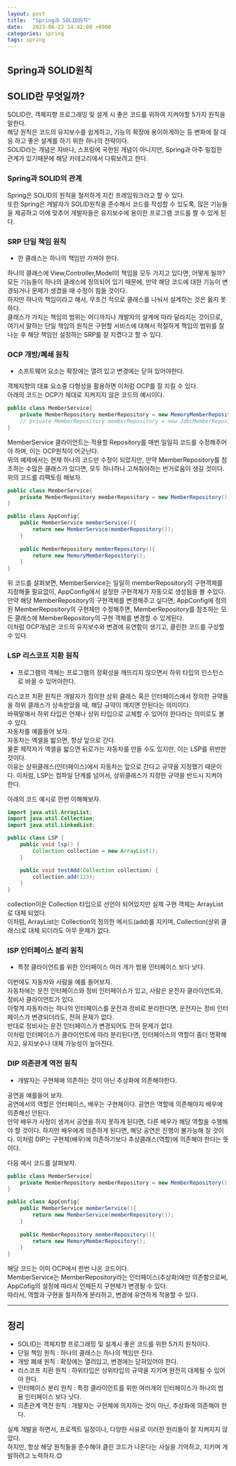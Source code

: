 ```yaml
---
layout: post
title:  "Spring과 SOLID원칙"
date:   2023-06-22 14:42:00 +0900
categories: spring
tags: spring
---
```


## Spring과 SOLID원칙

## SOLID란 무엇일까?

SOLID란, 객체지향 프로그래밍 및 설계 시 좋은 코드를 위하여 지켜야할 5가지 원칙을 말한다.<br>
해당 원칙은 코드의 유지보수를 쉽게하고, 기능의 확장에 용이하게하는 등 변화에 잘 대응 하고 좋은 설계를 하기 위한 하나의 전략이다.<br>
SOLID라는 개념은 자바나, 스프링에 국한된 개념이 아니지만, Spring과 아주 밀접한 관계가 있기때문에 해당 카테고리에서 다뤄보려고 한다.


### Spring과 SOLID의 관계

Spring은 SOLID의 원칙을 철저하게 지킨 프레임워크라고 할 수 있다.<br>
또한 Spring은 개발자가 SOLID원칙을 준수해서 코드를 작성할 수 있도록, 많은 기능들을 제공하고 이에 맞추어 개발자들은 유지보수에 용이한 프로그램 코드를 짤 수 있게 된다.

### SRP 단일 책임 원칙

* 한 클래스는 하나의 책임만 가져야 한다.

하나의 클래스에 View,Controller,Model의 책임을 모두 가지고 있다면, 어떻게 될까?<br>
모든 기능들이 하나의 클래스에 정의되어 있기 때문에, 만약 해당 코드에 대한 기능이 변경되거나 문제가 생겼을 때 수정이 힘들 것이다.<br>
하지만 하나의 책임이라고 해서, 무조건 적으로 클래스를 나눠서 설계하는 것은 옳지 못하다.<br>
클래스가 가지는 책임의 범위는 어디까지나 개발자의 설계에 따라 달라지는 것이므로,<br> 
여기서 말하는 단일 책임의 원칙은 구현할 서비스에 대해서 적절하게 책임의 범위를 잘 나눈 후 해당 책임만 설정하는 SRP를 잘 지켰다고 할 수 있다.

### OCP 개방/폐쇄 원칙

* 소프트웨어 요소는 확장에는 열려 있고 변경에는 닫혀 있어야한다.

객체지향의 대표 요소중 다형성을 활용하면 이처럼 OCP를 잘 지킬 수 있다.<br>
아래의 코드는 OCP가 제대로 지켜지지 않은 코드의 예시이다.

```java
public class MemberService{
    private MemberRepository memberRepository = new MemoryMemberRepository();
    // private MemberRepository memberRepository = new JdbcMemberRepository();
}
```

MemberService 클라이언트는 적용할 Repository를 매번 일일히 코드를 수정해주어야 하며, 이는 OCP원칙이 어긋난다.<br>
위의 예제에서는 현재 하나의 코드만 수정이 되었지만, 만약 MemberRepository를 참조하는 수많은 클래스가 있다면, 모두 하나하나 고쳐줘야하는 번거로움이 생길 것이다.<br>
위의 코드를 리팩토링 해보자.<br>

```java
public class MemberService{
    private MemberRepository memberRepository = new MemberRepository();
}
```

```java
public class AppConfig{
    public MemberService memberService(){
        return new MemberService(memberRepository());
    }
    
    public MemberRepository memberRepository(){
        return new MemoryMemberRepository();
    }
}
```
위 코드를 살펴보면, MemberService는 일일히 memberRepository의 구현객체를 지정해줄 필요없이, AppConfig에서 설정한 구현객체가 자동으로 생성됨을 볼 수있다. <br> 
만약 해당 MemberRepository의 구현객체를 변경해주고 싶다면, AppConfig에 정의된 MemberRepository의 구현체만 수정해주면, MemberRepository를 참조하는 모든 클래스에 MemberRepository의 구현 객체를 변경할 수 있게된다. <br> 
이처럼 OCP개념은 코드의 유지보수와 변경에 유연함이 생기고, 클린한 코드를 구성할 수 있다.


### LSP 리스코프 치환 원칙

* 프로그램의 객체는 프로그램의 정확성을 깨뜨리지 않으면서 하위 타입의 인스턴스로 바꿀 수 있어야한다.

리스코프 치환 원칙은 개발자가 정의한 상위 클래스 혹은 인터페이스에서 정의한 규약들을 하위 클래스가 상속받았을 때, 해당 규약이 깨지면 안된다는 의미이다.<br>
바꿔말해서 하위 타입은 언제나 상위 타입으로 교체할 수 있어야 한다라는 의미로도 볼 수 있다.<br>
자동차를 예를들어 보자. <br>
자동차는 엑셀을 밟으면, 항상 앞으로 간다. <br> 
물론 제작자가 엑셀을 밟으면 뒤로가는 자동차를 만들 수도 있지만, 이는 LSP를 위반한 것이다.<br>
이유는 상위클래스(인터페이스)에서 자동차는 앞으로 간다고 규약을 지정했기 때문이다. 이처럼, LSP는 컴파일 단계를 넘어서, 상위클래스가 지정한 규약을 반드시 지켜야 한다.
<br>

아래의 코드 예시로 한번 이해해보자.
```java
import java.util.ArrayList;
import java.util.Collection;
import java.util.LinkedList;

public class LSP {
    public void lsp() {
        Collection collection = new ArrayList();
    }

    public void testAdd(Collection collection) {
        collection.add(123);
    }
}
```
collection이은 Collection 타입으로 선언이 되어있지만 실제 구현 객체는 ArrayList로 대체 되었다.<br>
이처럼, ArrayList는 Collection의 정의한 메서드(add)를 지키며, Collection(상위 클래스)로 대체 되더라도 아무 문제가 없다.


### ISP 인터페이스 분리 원칙

* 특정 클라이언트를 위한 인터페이스 여러 개가 범용 인터페이스 보다 낫다.

이번에도 자동차와 사람을 예를 들어보자.<br>
자동차에는 운전 인터페이스와 정비 인터페이스가 있고, 사람은 운전자 클라이언트와, 정비사 클라이언트가 있다.<br>
이렇게 자동차라는 하나의 인터페이스를 운전과 정비로 분리한다면, 운전자는 정비 인터페이스가 변경되더라도, 전혀 문제가 없다.<br>
반대로 정비사는 운전 인터페이스가 변경되어도 전혀 문제가 없다.<br>
이처럼 인터페이스가 클라이언트에 따라 분리된다면, 인터페이스의 역할이 좀더 명확해지고, 유지보수나 대체 가능성이 높아진다. 


### DIP 의존관계 역전 원칙

* 개발자는 구현체에 의존하는 것이 아닌 추상화에 의존해야한다.

공연을 예를들어 보자.<br>
공연에서의 역할은 언터페이스, 배우는 구현체이다. 공연은 역할에 의존해야지 배우에 의존해선 안된다.<br>
만약 배우가 사정이 생겨서 공연을 하지 못하게 된다면, 다른 배우가 해당 역할을 수행해야 할 것이다. 하지만 배우에게 의존하게 된다면, 해당 공연은 진행이 불가능해 질 것이다. 이처럼 DIP는 구현체(배우)에 의존하기보다 추상클래스(역할)에 의존해야 한다는 뜻이다.

다음 예시 코드를 살펴보자.


```java
public class MemberService{
    private MemberRepository memberRepository = new MemberRepository();
}
```

```java
public class AppConfig{
    public MemberService memberService(){
        return new MemberService(memberRepository());
    }
    
    public MemberRepository memberRepository(){
        return new MemoryMemberRepository();
    }
}
```
해당 코드는 이미 OCP에서 한번 나온 코드이다.<br>
MemberService는 MemberRepository라는 인터페이스(추상화)에만 의존함으로써, AppCofig의 설정에 따라서 언제든지 구현체가 변경될 수 있다.<br>
따라서, 역할과 구현을 철저하게 분리하고, 변경에 유연하게 적용할 수 있다.



---

## 정리

* SOLID는 객체지향 프로그래밍 및 설계시 좋은 코드를 위한 5가지 원칙이다.
* 단일 책임 원칙 : 하나의 클래스는 하나의 책임만 진다.
* 개방 폐쇄 원칙 : 확장에는 열려있고, 변경에는 닫혀있어야 한다.
* 리스코프 치환 원칙 : 하위타입은 상위타입의 규약을 지키며 완전히 대체될 수 있어야 한다.
* 인터페이스 분리 원칙 : 특정 클라이언트를 위한 여러개의 인터페이스가 하나의 범용 인터페이스 보다 낫다.
* 의존관계 역전 원칙 : 개발자는 구현체에 의지하는 것이 아닌, 추상화에 의존해야 한다.

실제 개발을 하면서, 프로젝트 일정이나, 다양한 사유로 이러한 원리들이 잘 지켜지지 않았다.<br>
하지만, 항상 해당 원칙들을 준수해야 클린 코드가 나온다는 사실을 기억하고, 지키며 개발하려고 노력하자.😊